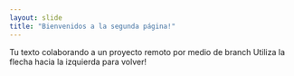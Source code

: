 ```yaml
---
layout: slide
title: "Bienvenidos a la segunda página!"
---
```

Tu texto
colaborando a un proyecto remoto por medio de branch 
Utiliza la flecha hacia la izquierda para volver!
